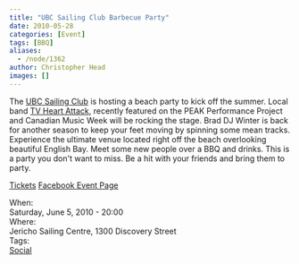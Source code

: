 ```yaml
---
title: "UBC Sailing Club Barbecue Party"
date: 2010-05-28
categories: [Event]
tags: [BBQ]
aliases:
  - /node/1362
author: Christopher Head
images: []
---
```


<div class="field field-name-body field-type-text-with-summary field-label-hidden"><div class="field-items"><div class="field-item even"><p>The <a href="http://ubcsailing.org/">UBC Sailing Club</a> is hosting a beach party to kick off the summer. Local band <a href="https://myspace.com/tvheartattack">TV Heart Attack</a>, recently featured on the PEAK Performance Project and Canadian Music Week will be rocking the stage. Brad DJ Winter is back for another season to keep your feet moving by spinning some mean tracks. Experience the ultimate venue located right off the beach overlooking beautiful English Bay. Meet some new people over a BBQ and drinks. This is a party you don&apos;t want to miss. Be a hit with your friends and bring them to party.</p>
<p><a href="http://brownpapertickets.com/event/111910">Tickets</a> <a href="https://facebook.com/event.php?eid=116660905036612">Facebook Event Page</a></p>
</div></div></div><div class="field field-name-field-dates field-type-datetime field-label-above"><div class="field-label">When:&#xA0;</div><div class="field-items"><div class="field-item even"><span class="date-display-single">Saturday, June 5, 2010 - 20:00</span></div></div></div><div class="field field-name-field-location field-type-text field-label-above"><div class="field-label">Where:&#xA0;</div><div class="field-items"><div class="field-item even">Jericho Sailing Centre, 1300 Discovery Street</div></div></div>    <footer>
    <div class="field field-name-field-tags field-type-taxonomy-term-reference field-label-above"><div class="field-label">Tags:&#xA0;</div><div class="field-items"><div class="field-item even"><a href="/social">Social</a></div></div></div>      </footer>
